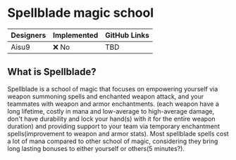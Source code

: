 # Spellblade magic school

| Designers     | Implemented | GitHub Links |
|---------------|-------------|--------------|
| Aisu9         | :x: No      | TBD          |

## What is Spellblade?

Spellblade is a school of magic that focuses on empowering yourself via weapon summoning spells and enchanted weapon attack, and your teammates with weapon and armor enchantments.
(each weapon have a long lifetime, costly in mana and low-average to high-average damage, don't have durability and lock your hand(s) with it for the entire weapon duration)
and providing support to your team via temporary enchantment spells(improvement to weapon and armor stats).
Most spellblade spells cost a lot of mana compared to other school of magic, considering they bring long lasting bonuses to either yourself or others(5 minutes?).
